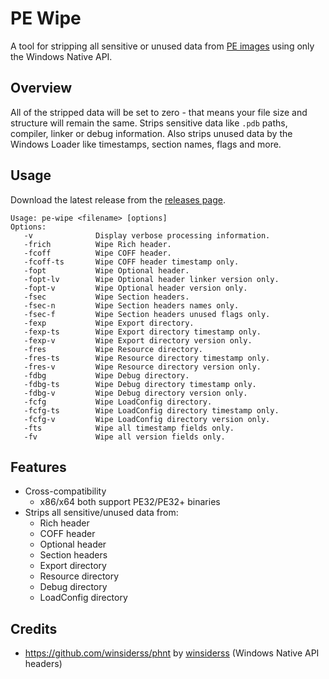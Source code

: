 # PE Wipe
A tool for stripping all sensitive or unused data from [PE images](https://learn.microsoft.com/en-us/windows/win32/debug/pe-format) using only the Windows Native API.

## Overview
All of the stripped data will be set to zero - that means your file size and structure will remain the same. Strips sensitive data like `.pdb` paths, compiler, linker or debug information. Also strips unused data by the Windows Loader like timestamps, section names, flags and more.

## Usage
Download the latest release from the [releases page][RELEASES_PAGE].
```
Usage: pe-wipe <filename> [options]
Options:
   -v              Display verbose processing information.
   -frich          Wipe Rich header.
   -fcoff          Wipe COFF header.
   -fcoff-ts       Wipe COFF header timestamp only.
   -fopt           Wipe Optional header.
   -fopt-lv        Wipe Optional header linker version only.
   -fopt-v         Wipe Optional header version only.
   -fsec           Wipe Section headers.
   -fsec-n         Wipe Section headers names only.
   -fsec-f         Wipe Section headers unused flags only.
   -fexp           Wipe Export directory.
   -fexp-ts        Wipe Export directory timestamp only.
   -fexp-v         Wipe Export directory version only.
   -fres           Wipe Resource directory.
   -fres-ts        Wipe Resource directory timestamp only.
   -fres-v         Wipe Resource directory version only.
   -fdbg           Wipe Debug directory.
   -fdbg-ts        Wipe Debug directory timestamp only.
   -fdbg-v         Wipe Debug directory version only.
   -fcfg           Wipe LoadConfig directory.
   -fcfg-ts        Wipe LoadConfig directory timestamp only.
   -fcfg-v         Wipe LoadConfig directory version only.
   -fts            Wipe all timestamp fields only.
   -fv             Wipe all version fields only.
```

## Features
- Cross-compatibility
  - x86/x64 both support PE32/PE32+ binaries
- Strips all sensitive/unused data from:
  - Rich header
  - COFF header
  - Optional header
  - Section headers
  - Export directory
  - Resource directory
  - Debug directory
  - LoadConfig directory

## Credits
- https://github.com/winsiderss/phnt by [winsiderss](https://github.com/winsiderss/) (Windows Native API headers)

[RELEASES_PAGE]: https://github.com/kalhotky/pe-wipe/releases